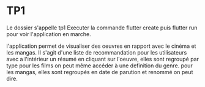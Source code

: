 # TP1
Le dossier s'appelle tp1
Executer la commande flutter create puis flutter run pour voir l'application en marche.

l'application permet de visualiser des oeuvres en rapport avec le cinéma et les mangas. Il s'agit d'une liste de recommandation pour les utilisateurs avec a l'intérieur un résumé en cliquant sur l'oeuvre, elles sont regroupé par type pour les films on peut même accéder à une definition du genre. pour les mangas, elles sont regroupés en date de parution et renommé on peut dire. 
